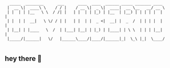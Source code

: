 ```
  _____  ________      ___      ____  ____  ______ _____ _______ ____  
 |  __ \|  ____\ \    / / |    / __ \|  _ \|  ____|  __ \__   __/ __ \ 
 | |  | | |__   \ \  / /| |   | |  | | |_) | |__  | |__) | | | | |  | |
 | |  | |  __|   \ \/ / | |   | |  | |  _ <|  __| |  _  /  | | | |  | |
 | |__| | |____   \  /  | |___| |__| | |_) | |____| | \ \  | | | |__| |
 |_____/|______|   \/   |______\____/|____/|______|_|  \_\ |_|  \____/ 
                                                                       
```                                                                       

## hey there 👋

<!--
**devloberto/devloberto** is a ✨ _special_ ✨ repository because its `README.md` (this file) appears on your GitHub profile.

Here are some ideas to get you started:

- 🔭 I’m currently working on ...
- 🌱 I’m currently learning ...
- 👯 I’m looking to collaborate on ...
- 🤔 I’m looking for help with ...
- 💬 Ask me about ...
- 📫 How to reach me: ...
- 😄 Pronouns: ...
- ⚡ Fun fact: ...
-->
